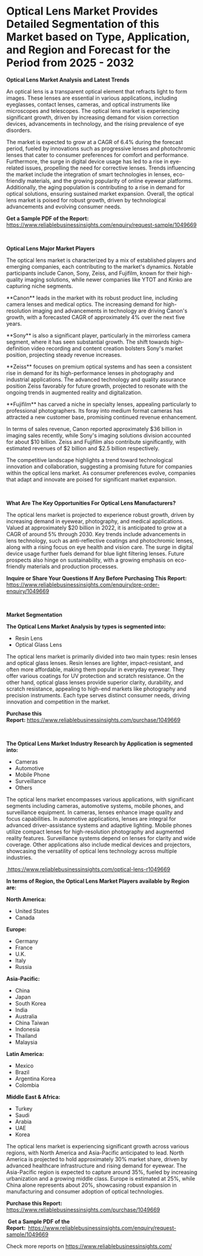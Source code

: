 <p><h1>Optical Lens Market Provides Detailed Segmentation of this Market based on Type, Application, and Region and Forecast for the Period from 2025 - 2032</h1></p><p><strong>Optical Lens Market Analysis and Latest Trends</strong></p>
<p><p>An optical lens is a transparent optical element that refracts light to form images. These lenses are essential in various applications, including eyeglasses, contact lenses, cameras, and optical instruments like microscopes and telescopes. The optical lens market is experiencing significant growth, driven by increasing demand for vision correction devices, advancements in technology, and the rising prevalence of eye disorders.</p><p>The market is expected to grow at a CAGR of 6.4% during the forecast period, fueled by innovations such as progressive lenses and photochromic lenses that cater to consumer preferences for comfort and performance. Furthermore, the surge in digital device usage has led to a rise in eye-related issues, propelling the need for corrective lenses. Trends influencing the market include the integration of smart technologies in lenses, eco-friendly materials, and the growing popularity of online eyewear platforms. Additionally, the aging population is contributing to a rise in demand for optical solutions, ensuring sustained market expansion. Overall, the optical lens market is poised for robust growth, driven by technological advancements and evolving consumer needs.</p></p>
<p><strong>Get a Sample PDF of the Report:&nbsp;</strong> <a href="https://www.reliablebusinessinsights.com/enquiry/request-sample/1049669?utm_campaign=2121&utm_medium=2&utm_source=Github&utm_content=ia&utm_term=07022025&utm_id=optical-lens">https://www.reliablebusinessinsights.com/enquiry/request-sample/1049669</a></p>
<p>&nbsp;</p>
<p><strong>Optical Lens Major Market Players</strong></p>
<p><p>The optical lens market is characterized by a mix of established players and emerging companies, each contributing to the market's dynamics. Notable participants include Canon, Sony, Zeiss, and Fujifilm, known for their high-quality imaging solutions, while newer companies like YTOT and Kinko are capturing niche segments.</p><p>**Canon** leads in the market with its robust product line, including camera lenses and medical optics. The increasing demand for high-resolution imaging and advancements in technology are driving Canon's growth, with a forecasted CAGR of approximately 4% over the next five years.</p><p>**Sony** is also a significant player, particularly in the mirrorless camera segment, where it has seen substantial growth. The shift towards high-definition video recording and content creation bolsters Sony's market position, projecting steady revenue increases.</p><p>**Zeiss** focuses on premium optical systems and has seen a consistent rise in demand for its high-performance lenses in photography and industrial applications. The advanced technology and quality assurance position Zeiss favorably for future growth, projected to resonate with the ongoing trends in augmented reality and digitalization.</p><p>**Fujifilm** has carved a niche in specialty lenses, appealing particularly to professional photographers. Its foray into medium format cameras has attracted a new customer base, promising continued revenue enhancement.</p><p>In terms of sales revenue, Canon reported approximately $36 billion in imaging sales recently, while Sony's imaging solutions division accounted for about $10 billion. Zeiss and Fujifilm also contribute significantly, with estimated revenues of $2 billion and $2.5 billion respectively. </p><p>The competitive landscape highlights a trend toward technological innovation and collaboration, suggesting a promising future for companies within the optical lens market. As consumer preferences evolve, companies that adapt and innovate are poised for significant market expansion.</p></p>
<p>&nbsp;</p>
<p><strong>What Are The Key Opportunities For Optical Lens Manufacturers?</strong></p>
<p><p>The optical lens market is projected to experience robust growth, driven by increasing demand in eyewear, photography, and medical applications. Valued at approximately $20 billion in 2022, it is anticipated to grow at a CAGR of around 5% through 2030. Key trends include advancements in lens technology, such as anti-reflective coatings and photochromic lenses, along with a rising focus on eye health and vision care. The surge in digital device usage further fuels demand for blue light filtering lenses. Future prospects also hinge on sustainability, with a growing emphasis on eco-friendly materials and production processes.</p></p>
<p><strong>Inquire or Share Your Questions If Any Before Purchasing This Report:</strong> <a href="https://www.reliablebusinessinsights.com/enquiry/pre-order-enquiry/1049669?utm_campaign=2121&utm_medium=2&utm_source=Github&utm_content=ia&utm_term=07022025&utm_id=optical-lens">https://www.reliablebusinessinsights.com/enquiry/pre-order-enquiry/1049669</a></p>
<p>&nbsp;</p>
<p><strong>Market Segmentation</strong></p>
<p><strong>The Optical Lens Market Analysis by types is segmented into:</strong></p>
<p><ul><li>Resin Lens</li><li>Optical Glass Lens</li></ul></p>
<p><p>The optical lens market is primarily divided into two main types: resin lenses and optical glass lenses. Resin lenses are lighter, impact-resistant, and often more affordable, making them popular in everyday eyewear. They offer various coatings for UV protection and scratch resistance. On the other hand, optical glass lenses provide superior clarity, durability, and scratch resistance, appealing to high-end markets like photography and precision instruments. Each type serves distinct consumer needs, driving innovation and competition in the market.</p></p>
<p><strong>Purchase this Report:&nbsp;</strong><a href="https://www.reliablebusinessinsights.com/purchase/1049669?utm_campaign=2121&utm_medium=2&utm_source=Github&utm_content=ia&utm_term=07022025&utm_id=optical-lens">https://www.reliablebusinessinsights.com/purchase/1049669</a></p>
<p>&nbsp;</p>
<p><strong>The Optical Lens Market Industry Research by Application is segmented into:</strong></p>
<p><ul><li>Cameras</li><li>Automotive</li><li>Mobile Phone</li><li>Surveillance</li><li>Others</li></ul></p>
<p><p>The optical lens market encompasses various applications, with significant segments including cameras, automotive systems, mobile phones, and surveillance equipment. In cameras, lenses enhance image quality and focus capabilities. In automotive applications, lenses are integral for advanced driver-assistance systems and adaptive lighting. Mobile phones utilize compact lenses for high-resolution photography and augmented reality features. Surveillance systems depend on lenses for clarity and wide coverage. Other applications also include medical devices and projectors, showcasing the versatility of optical lens technology across multiple industries.</p></p>
<p><a href="https://www.reliablebusinessinsights.com/optical-lens-r1049669?utm_campaign=2121&utm_medium=2&utm_source=Github&utm_content=ia&utm_term=07022025&utm_id=optical-lens">&nbsp;https://www.reliablebusinessinsights.com/optical-lens-r1049669</a></p>
<p><strong>In terms of Region, the Optical Lens Market Players available by Region are:</strong></p>
<p>
    <p> <strong> North America: </strong>
        <ul>
            <li>United States</li>
            <li>Canada</li>
        </ul>
        </p> 
    <p> <strong> Europe: </strong>
        <ul>
            <li>Germany</li>
            <li>France</li>
            <li>U.K.</li>
            <li>Italy</li>
            <li>Russia</li>
        </ul>
        </p> 
    <p> <strong> Asia-Pacific: </strong>
        <ul>
            <li>China</li>
            <li>Japan</li>
            <li>South Korea</li>
            <li>India</li>
            <li>Australia</li>
            <li>China Taiwan</li>
            <li>Indonesia</li>
            <li>Thailand</li>
            <li>Malaysia</li>
        </ul>
        </p> 
    <p> <strong> Latin America: </strong>
        <ul>
            <li>Mexico</li>
            <li>Brazil</li>
            <li>Argentina Korea</li>
            <li>Colombia</li>
        </ul>
        </p> 
    <p> <strong> Middle East & Africa: </strong>
        <ul>
            <li>Turkey</li>
            <li>Saudi</li>
            <li>Arabia</li>
            <li>UAE</li>
            <li>Korea</li>
        </ul>
    </p>
    </p>
<p><p>The optical lens market is experiencing significant growth across various regions, with North America and Asia-Pacific anticipated to lead. North America is projected to hold approximately 30% market share, driven by advanced healthcare infrastructure and rising demand for eyewear. The Asia-Pacific region is expected to capture around 35%, fueled by increasing urbanization and a growing middle class. Europe is estimated at 25%, while China alone represents about 20%, showcasing robust expansion in manufacturing and consumer adoption of optical technologies.</p></p>
<p><strong>Purchase this Report: </strong><a href="https://www.reliablebusinessinsights.com/purchase/1049669?utm_campaign=2121&utm_medium=2&utm_source=Github&utm_content=ia&utm_term=07022025&utm_id=optical-lens">https://www.reliablebusinessinsights.com/purchase/1049669</a></p>
<p>&nbsp;<strong>Get a Sample PDF of the Report:&nbsp;&nbsp;</strong><a href="https://www.reliablebusinessinsights.com/enquiry/request-sample/1049669?utm_campaign=2121&utm_medium=2&utm_source=Github&utm_content=ia&utm_term=07022025&utm_id=optical-lens">https://www.reliablebusinessinsights.com/enquiry/request-sample/1049669</a></p>
<p><strong></strong></p>
<p>Check more reports on <a href="https://www.reliablebusinessinsights.com/?utm_campaign=2121&utm_medium=2&utm_source=Github&utm_content=ia&utm_term=07022025&utm_id=optical-lens">https://www.reliablebusinessinsights.com/</a></p>